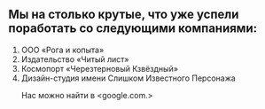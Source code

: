 <h2>Мы на столько крутые, что уже успели поработать со следующими компаниями:</h2>

<ol>
<li>ООО «Рога и копыта»</li>
<li>Издательство «Читый лист»</li>
<li>Космопорт «Черезтерновый Кзвёздный»</li>
<li>Дизайн-студия имени Слишком Известного Персонажа</li>

Нас можно найти в <google.com.>

</ol>